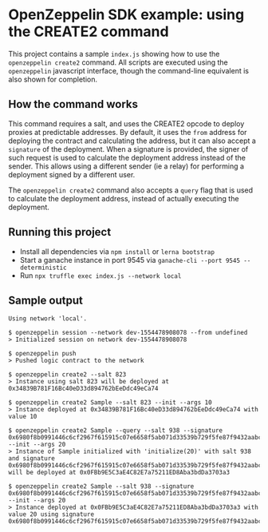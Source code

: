 # OpenZeppelin SDK example: using the CREATE2 command

This project contains a sample `index.js` showing how to use the `openzeppelin create2` command. All scripts are executed using the `openzeppelin` javascript interface, though the command-line equivalent is also shown for completion.

## How the command works

This command requires a salt, and uses the CREATE2 opcode to deploy proxies at predictable addresses. By default, it uses the `from` address for deploying the contract and calculating the address, but it can also accept a `signature` of the deployment. When a signature is provided, the signer of such request is used to calculate the deployment address instead of the sender. This allows using a different sender (ie a relay) for performing a deployment signed by a different user.

The `openzeppelin create2` command also accepts a `query` flag that is used to calculate the deployment address, instead of actually executing the deployment.

## Running this project

- Install all dependencies via `npm install` or `lerna bootstrap`
- Start a ganache instance in port 9545 via `ganache-cli --port 9545 --deterministic`
- Run `npx truffle exec index.js --network local`

## Sample output

```
Using network 'local'.

$ openzeppelin session --network dev-1554478908078 --from undefined
> Initialized session on network dev-1554478908078

$ openzeppelin push
> Pushed logic contract to the network

$ openzeppelin create2 --salt 823
> Instance using salt 823 will be deployed at 0x34839B781F16Bc40eD33d894762bEeDdc49eCa74

$ openzeppelin create2 Sample --salt 823 --init --args 10
> Instance deployed at 0x34839B781F16Bc40eD33d894762bEeDdc49eCa74 with value 10

$ openzeppelin create2 Sample --query --salt 938 --signature 0x6980f8b0991446c6cf2967f615915c07e6658f5ab071d33539b729f5fe87f9432aabc363960b6bef3942af7519a6763e389f05a010108e493f60e7e4410408581c --init --args 20
> Instance of Sample initialized with 'initialize(20)' with salt 938 and signature 0x6980f8b0991446c6cf2967f615915c07e6658f5ab071d33539b729f5fe87f9432aabc363960b6bef3942af7519a6763e389f05a010108e493f60e7e4410408581c will be deployed at 0x0FBb9E5C3aE4C82E7a75211ED8Aba3bdDa3703a3

$ openzeppelin create2 Sample --salt 938 --signature 0x6980f8b0991446c6cf2967f615915c07e6658f5ab071d33539b729f5fe87f9432aabc363960b6bef3942af7519a6763e389f05a010108e493f60e7e4410408581c --init --args 20
> Instance deployed at 0x0FBb9E5C3aE4C82E7a75211ED8Aba3bdDa3703a3 with value 20 using signature 0x6980f8b0991446c6cf2967f615915c07e6658f5ab071d33539b729f5fe87f9432aabc363960b6bef3942af7519a6763e389f05a010108e493f60e7e4410408581c
```
